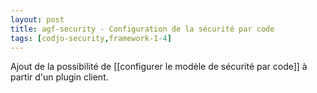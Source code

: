 ```yaml
---
layout: post
title: agf-security - Configuration de la sécurité par code
tags: [codjo-security,framework-1-4]
---
```

Ajout de la possibilité de [[configurer le modèle de sécurité par code]] à partir d'un plugin client.

